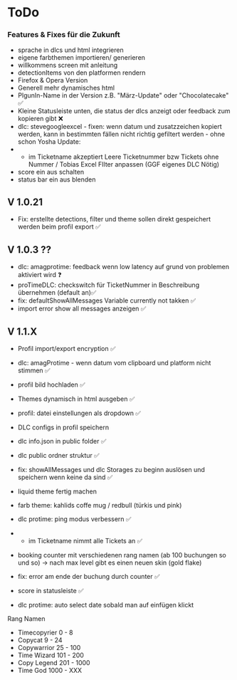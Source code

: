 # ToDo

### Features & Fixes für die Zukunft
 
- sprache in dlcs und html integrieren
- eigene farbthemen importieren/ generieren
- willkommens screen mit anleitung
- detectionItems von den platformen rendern
- Firefox & Opera Version
- Generell mehr dynamisches html
- PlgunIn-Name in der Version z.B. "März-Update" oder "Chocolatecake" ✅
- Kleine Statusleiste unten, die status der dlcs anzeigt oder feedback zum kopieren gibt ❌
- dlc: stevegoogleexcel - fixen: wenn datum und zusatzzeichen kopiert werden, kann in bestimmten fällen nicht richtig gefiltert werden - ohne schon
Yosha Update:
- - im Ticketname akzeptiert Leere Ticketnummer bzw Tickets ohne Nummer / Tobias Excel FIlter anpassen 
(GGF eigenes DLC Nötig)
- score ein aus schalten
- status bar ein aus blenden

## V 1.0.21
- Fix: erstellte detections, filter und theme sollen direkt gespeichert werden beim profil export ✅

## V 1.0.3 ??
- dlc: amagprotime: feedback wenn low latency auf grund von problemen aktiviert wird ❓
- proTimeDLC: checkswitch für TicketNummer in Beschreibung übernehmen (default an)✅
- fix: defaultShowAllMessages Variable currently not takken ✅
- import error show all messages anzeigen ✅


## V 1.1.X
- Profil import/export encryption ✅
- dlc: amagProtime - wenn datum vom clipboard und platform nicht stimmen ✅
- profil bild hochladen ✅
- Themes dynamisch in html ausgeben ✅
- profil: datei einstellungen als dropdown ✅
- DLC configs in profil speichern

- dlc info.json in public folder ✅
- dlc public ordner struktur ✅

- fix: showAllMessages und dlc Storages zu beginn auslösen und speichern wenn keine da sind ✅
- liquid theme fertig machen
- farb theme: kahlids coffe mug / redbull (türkis und pink)
- dlc protime: ping modus verbessern ✅

- * im Ticketname nimmt alle Tickets an ✅

- booking counter mit verschiedenen rang namen (ab 100 buchungen so und so) -> nach max level gibt es einen neuen skin (gold flake) 

- fix: error am ende der buchung durch counter ✅

- score in statusleiste ✅

- dlc protime: auto select date sobald man auf einfügen klickt

Rang Namen
- Timecopyrier 0 - 8
- Copycat 9 - 24
- Copywarrior 25 - 100
- Time Wizard 101 - 200
- Copy Legend 201 - 1000
- Time God 1000 - XXX
